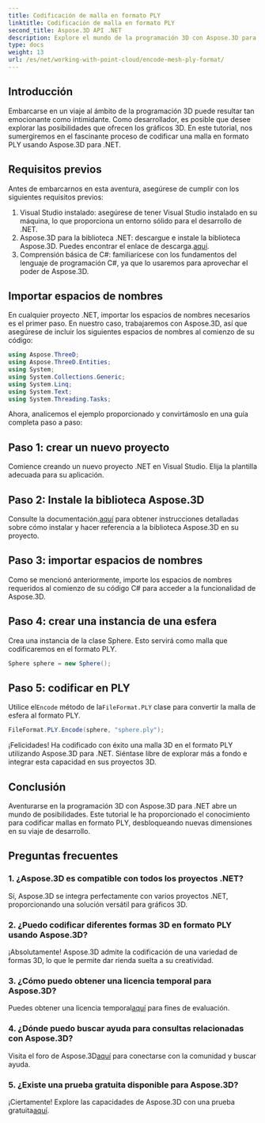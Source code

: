 ```yaml
---
title: Codificación de malla en formato PLY
linktitle: Codificación de malla en formato PLY
second_title: Aspose.3D API .NET
description: Explore el mundo de la programación 3D con Aspose.3D para .NET. Aprenda a codificar mallas en formato PLY sin esfuerzo. ¡Mejora tu juego de desarrollo!
type: docs
weight: 13
url: /es/net/working-with-point-cloud/encode-mesh-ply-format/
---
```

## Introducción
Embarcarse en un viaje al ámbito de la programación 3D puede resultar tan emocionante como intimidante. Como desarrollador, es posible que desee explorar las posibilidades que ofrecen los gráficos 3D. En este tutorial, nos sumergiremos en el fascinante proceso de codificar una malla en formato PLY usando Aspose.3D para .NET.
## Requisitos previos
Antes de embarcarnos en esta aventura, asegúrese de cumplir con los siguientes requisitos previos:
1. Visual Studio instalado: asegúrese de tener Visual Studio instalado en su máquina, lo que proporciona un entorno sólido para el desarrollo de .NET.
2. Aspose.3D para la biblioteca .NET: descargue e instale la biblioteca Aspose.3D. Puedes encontrar el enlace de descarga.[aquí](https://releases.aspose.com/3d/net/).
3. Comprensión básica de C#: familiarícese con los fundamentos del lenguaje de programación C#, ya que lo usaremos para aprovechar el poder de Aspose.3D.
## Importar espacios de nombres
En cualquier proyecto .NET, importar los espacios de nombres necesarios es el primer paso. En nuestro caso, trabajaremos con Aspose.3D, así que asegúrese de incluir los siguientes espacios de nombres al comienzo de su código:
```csharp
using Aspose.ThreeD;
using Aspose.ThreeD.Entities;
using System;
using System.Collections.Generic;
using System.Linq;
using System.Text;
using System.Threading.Tasks;
```
Ahora, analicemos el ejemplo proporcionado y convirtámoslo en una guía completa paso a paso:
## Paso 1: crear un nuevo proyecto
Comience creando un nuevo proyecto .NET en Visual Studio. Elija la plantilla adecuada para su aplicación.
## Paso 2: Instale la biblioteca Aspose.3D
 Consulte la documentación.[aquí](https://reference.aspose.com/3d/net/) para obtener instrucciones detalladas sobre cómo instalar y hacer referencia a la biblioteca Aspose.3D en su proyecto.
## Paso 3: importar espacios de nombres
Como se mencionó anteriormente, importe los espacios de nombres requeridos al comienzo de su código C# para acceder a la funcionalidad de Aspose.3D.
## Paso 4: crear una instancia de una esfera
Crea una instancia de la clase Sphere. Esto servirá como malla que codificaremos en el formato PLY.
```csharp
Sphere sphere = new Sphere();
```
## Paso 5: codificar en PLY
 Utilice el`Encode` método de la`FileFormat.PLY` clase para convertir la malla de esfera al formato PLY.
```csharp
FileFormat.PLY.Encode(sphere, "sphere.ply");
```
¡Felicidades! Ha codificado con éxito una malla 3D en el formato PLY utilizando Aspose.3D para .NET. Siéntase libre de explorar más a fondo e integrar esta capacidad en sus proyectos 3D.
## Conclusión
Aventurarse en la programación 3D con Aspose.3D para .NET abre un mundo de posibilidades. Este tutorial le ha proporcionado el conocimiento para codificar mallas en formato PLY, desbloqueando nuevas dimensiones en su viaje de desarrollo.
## Preguntas frecuentes
### 1. ¿Aspose.3D es compatible con todos los proyectos .NET?
Sí, Aspose.3D se integra perfectamente con varios proyectos .NET, proporcionando una solución versátil para gráficos 3D.
### 2. ¿Puedo codificar diferentes formas 3D en formato PLY usando Aspose.3D?
¡Absolutamente! Aspose.3D admite la codificación de una variedad de formas 3D, lo que le permite dar rienda suelta a su creatividad.
### 3. ¿Cómo puedo obtener una licencia temporal para Aspose.3D?
 Puedes obtener una licencia temporal[aquí](https://purchase.aspose.com/temporary-license/) para fines de evaluación.
### 4. ¿Dónde puedo buscar ayuda para consultas relacionadas con Aspose.3D?
 Visita el foro de Aspose.3D[aquí](https://forum.aspose.com/c/3d/18) para conectarse con la comunidad y buscar ayuda.
### 5. ¿Existe una prueba gratuita disponible para Aspose.3D?
 ¡Ciertamente! Explore las capacidades de Aspose.3D con una prueba gratuita[aquí](https://releases.aspose.com/).